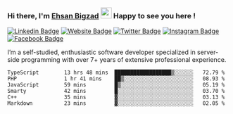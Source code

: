 ### Hi there, I'm <a href="#" target="_blank">Ehsan Bigzad</a> <img src="https://media.giphy.com/media/hvRJCLFzcasrR4ia7z/giphy.gif" width="25px" height="25px"> Happy to see you here !

[![Linkedin Badge](https://img.shields.io/badge/-LinkedIn-0e76a8?style=flat-square&logo=Linkedin&logoColor=white)](https://linkedin.com/in/EhsanBigzad)
[![Website Badge](https://img.shields.io/badge/Website-3b5998?style=flat-square&logo=google-chrome&logoColor=white)](#)
[![Twitter Badge](https://img.shields.io/badge/-Twitter-00acee?style=flat-square&logo=Twitter&logoColor=white)](https://twitter.com/EhsanBigzad)
[![Instagram Badge](https://img.shields.io/badge/-Instagram-e4405f?style=flat-square&logo=Instagram&logoColor=white)](https://instagram.com/ehsanbigzad/)
[![Facebook Badge](https://img.shields.io/badge/-Facebook-0088cc?style=flat-square&logo=Facebook&logoColor=white)](https://facebook.com/EhsanBigzad7)

I’m a self-studied, enthusiastic software developer specialized in server-side programming with over 7+ years of extensive professional experience.

<!--START_SECTION:waka-->

```text
TypeScript        13 hrs 48 mins  ██████████████████▒░░░░░░   72.79 %
PHP               1 hr 41 mins    ██▒░░░░░░░░░░░░░░░░░░░░░░   08.93 %
JavaScript        59 mins         █▒░░░░░░░░░░░░░░░░░░░░░░░   05.19 %
Smarty            42 mins         █░░░░░░░░░░░░░░░░░░░░░░░░   03.70 %
C++               35 mins         ▓░░░░░░░░░░░░░░░░░░░░░░░░   03.13 %
Markdown          23 mins         ▓░░░░░░░░░░░░░░░░░░░░░░░░   02.05 %
```

<!--END_SECTION:waka-->
